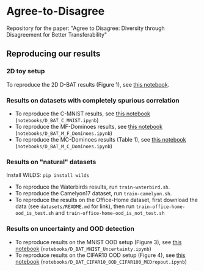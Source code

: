 # Agree-to-Disagree
Repository for the paper: "Agree to Disagree: Diversity through Disagreement for Better Transferability"

## Reproducing our results

### 2D toy setup

To reproduce the 2D D-BAT results (Figure 1), see [this notebook](https://github.com/mpagli/Agree-to-Disagree/blob/main/notebooks/D_BAT_2D_example.ipynb).

### Results on datasets with completely spurious correlation

* To reproduce the C-MNIST results, see [this notebook](https://github.com/mpagli/Agree-to-Disagree/blob/main/notebooks/D_BAT_C_MNIST.ipynb) (`notebooks/D_BAT_C_MNIST.ipynb`)
* To reproduce the MF-Dominoes results, see [this notebook](https://github.com/mpagli/Agree-to-Disagree/blob/main/notebooks/D_BAT_M_F_Dominoes.ipynb) (`notebooks/D_BAT_M_F_Dominoes.ipynb`)
* To reproduce the MC-Dominoes results (Table 1), see [this notebook](https://github.com/mpagli/Agree-to-Disagree/blob/main/notebooks/D_BAT_M_C_Dominoes.ipynb) (`notebooks/D_BAT_M_C_Dominoes.ipynb`)

### Results on "natural" datasets

Install WILDS: `pip install wilds`

* To reproduce the Waterbirds results, run `train-waterbird.sh`.
* To reproduce the Camelyon17 dataset, run `train-camelyon.sh`.
* To reproduce the results on the Office-Home dataset, first download the data (see `datasets/README.md` for link), then run `train-office-home-ood_is_test.sh` and `train-office-home-ood_is_not_test.sh`

### Results on uncertainty and OOD detection

* To reproduce results on the MNIST OOD setup (Figure 3), see [this notebook](https://github.com/mpagli/Agree-to-Disagree/blob/main/notebooks/D_BAT_MNIST_Uncertainty.ipynb) (`notebooks/D_BAT_MNIST_Uncertainty.ipynb`)
* To reproduce results on the CIFAR10 OOD setup (Figure 4), see [this notebook](https://github.com/mpagli/Agree-to-Disagree/blob/main/notebooks/D_BAT_CIFAR10_OOD_CIFAR100_MCDropout.ipynb) (`notebooks/D_BAT_CIFAR10_OOD_CIFAR100_MCDropout.ipynb`)
